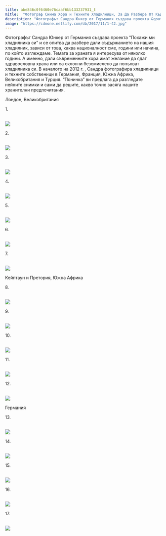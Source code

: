 ```yaml
---
title: abe846c0f6460e76caaf6bb133237931_t
mitle:  "Фотограф Снима Хора и Техните Хладилници, За Да Разбере От Къде Са и Какъв е Характера Им!"
description: "Фотографът Сандра Юнкер от Германия създава проекта &qout;Покажи ми хладилника си&qout; и се опитва да разбере дали съдържанието на нашия хладилник, зависи от това, каква нац�"
image: "https://cdnone.netlify.com/db/2017/11/1-42.jpg"
---
```


 <p>Фотографът Сандра Юнкер от Германия създава проекта “Покажи ми хладилника си” и се опитва да разбере дали съдържанието на нашия хладилник, зависи от това, каква националност сме, години или начина, по който изглеждаме. Темата за храната я интересува от няколко години. А именно, дали съвременните хора имат желание да ядат здравословна храна или са склонни безсмислено да попълват хладилника си. В началото на 2012 г. , Сандра фотографира хладилници и техните собственици в Германия, Франция, Южна Африка, Великобритания и Турция. “Поничка” ви предлага да разгледате нейните снимки и сами да решите, какво точно засяга нашите хранителни предпочитания.</p>      <p>Лондон, Великобритания</p> <p>1.</p> <p> <br/><img src="https://cdnone.netlify.com/db/2017/11/1-42.jpg"/><br/></p>      <p>2.</p> <p> <br/><img src="https://cdnone.netlify.com/db/2017/11/2-41.jpg"/><br/></p> <p>3.</p> <p> <br/><img src="https://cdnone.netlify.com/db/2017/11/3-42.jpg"/><br/></p>      <p>4.</p> <p> <br/><img src="https://cdnone.netlify.com/db/2017/11/4-42.jpg"/><br/></p> <p>5.</p> <p> <br/><img src="https://cdnone.netlify.com/db/2017/11/5-40.jpg"/><br/></p> <p>6.</p> <p> <br/><img src="https://cdnone.netlify.com/db/2017/11/6-42.jpg"/><br/></p>      <p>7.</p> <p> <br/><img src="https://cdnone.netlify.com/db/2017/11/7-42.jpg"/><br/></p> <p>Кейптаун и Претория, Южна Африка</p> <p>8.</p>      <p> <br/><img src="https://cdnone.netlify.com/db/2017/11/8-42.jpg"/><br/></p> <p>9.</p> <p> <br/><img src="https://cdnone.netlify.com/db/2017/11/9-42.jpg"/><br/></p> <p>10.</p> <p> <br/><img src="https://cdnone.netlify.com/db/2017/11/10-42.jpg"/><br/></p> <p>11.</p> <p> <br/><img src="https://cdnone.netlify.com/db/2017/11/11-42.jpg"/><br/></p> <p>12.</p> <p> <br/><img src="https://cdnone.netlify.com/db/2017/11/12-40.jpg"/><br/></p> <p>Германия</p> <p>13.</p> <p> <br/><img src="https://cdnone.netlify.com/db/2017/11/13-41.jpg"/><br/></p> <p>14.</p> <p> <br/><img src="https://cdnone.netlify.com/db/2017/11/14-37.jpg"/><br/></p> <p>15.</p> <p> <br/><img src="https://cdnone.netlify.com/db/2017/11/15-38.jpg"/><br/></p> <p>16.</p> <p> <br/><img src="https://cdnone.netlify.com/db/2017/11/16-32.jpg"/><br/></p> <p>17.</p> <p> <br/><img src="https://cdnone.netlify.com/db/2017/11/17-30.jpg"/><br/></p> <p> </p>       